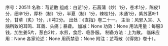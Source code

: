 序号：20511
名称：芎芷散
组成：白芷1分，石菖蒲（炒）1分，苍术1分，陈皮1分，细辛1分，厚朴（制）1分，半夏（制）1分，辣桂1分，木通1分，紫苏茎叶1分，甘草（炙）1分，川芎2分。
出处：《直指》卷二十一。
主治：风邪入耳、入脑所致的耳鸣、耳聋、头痛；暴聋。
加减：None
功效：None
用法用量：每服3钱，加生姜5片，葱白2片，水煎，食后、临卧服。
制备方法：上为散。
临床应用：None
各家论述：None
用药禁忌：None
附注：芷芎散（《得效》卷十）。
